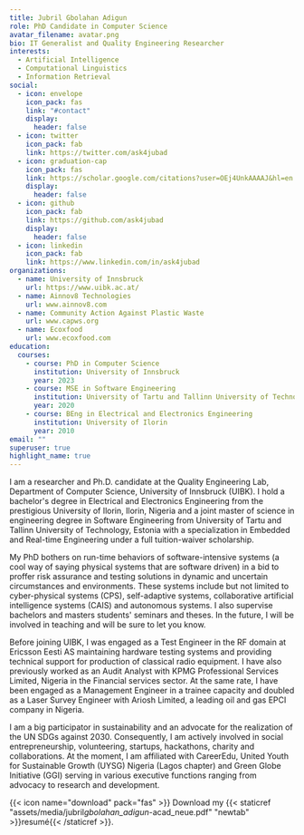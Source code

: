```yaml
---
title: Jubril Gbolahan Adigun
role: PhD Candidate in Computer Science
avatar_filename: avatar.png
bio: IT Generalist and Quality Engineering Researcher
interests:
  - Artificial Intelligence
  - Computational Linguistics
  - Information Retrieval
social:
  - icon: envelope
    icon_pack: fas
    link: "#contact"
    display:
      header: false
  - icon: twitter
    icon_pack: fab
    link: https://twitter.com/ask4jubad
  - icon: graduation-cap
    icon_pack: fas
    link: https://scholar.google.com/citations?user=OEj4UnkAAAAJ&hl=en
    display:
      header: false
  - icon: github
    icon_pack: fab
    link: https://github.com/ask4jubad
    display:
      header: false
  - icon: linkedin
    icon_pack: fab
    link: https://www.linkedin.com/in/ask4jubad
organizations:
  - name: University of Innsbruck
    url: https://www.uibk.ac.at/
  - name: Ainnov8 Technologies
    url: www.ainnov8.com
  - name: Community Action Against Plastic Waste
    url: www.capws.org
  - name: Ecoxfood
    url: www.ecoxfood.com
education:
  courses:
    - course: PhD in Computer Science
      institution: University of Innsbruck
      year: 2023
    - course: MSE in Software Engineering
      institution: University of Tartu and Tallinn University of Technology
      year: 2020
    - course: BEng in Electrical and Electronics Engineering
      institution: University of Ilorin
      year: 2010
email: ""
superuser: true
highlight_name: true
---
```

<!--StartFragment-->

I am a researcher and Ph.D. candidate at the Quality Engineering Lab, Department of Computer Science, University of Innsbruck (UIBK). I hold a bachelor's degree in Electrical and Electronics Engineering from the prestigious University of Ilorin, Ilorin, Nigeria and a joint master of science in engineering degree in Software Engineering from University of Tartu and Tallinn University of Technology, Estonia with a specialization in Embedded and Real-time Engineering under a full tuition-waiver scholarship.

My PhD bothers on run-time behaviors of software-intensive systems (a cool way of saying physical systems that are software driven) in a bid to proffer risk assurance and testing solutions in dynamic and uncertain circumstances and environments. These systems include but not limited to cyber-physical systems (CPS), self-adaptive systems, collaborative artificial intelligence systems (CAIS) and autonomous systems. I also supervise bachelors and masters students' seminars and theses. In the future, I will be involved in teaching and will be sure to let you know.

​Before joining UIBK, I was engaged as a Test Engineer in the RF domain at Ericsson Eesti AS maintaining hardware testing systems and providing technical support for production of classical radio equipment. I have also previously worked as an Audit Analyst with KPMG Professional Services Limited, Nigeria in the Financial services sector. At the same rate, I have been engaged as a Management Engineer in a trainee capacity and doubled as a Laser Survey Engineer with Ariosh Limited, a leading oil and gas EPCI company in Nigeria.

I am a big participator in sustainability and an advocate for the realization of the UN SDGs against 2030. Consequently, I am actively involved in social entrepreneurship, volunteering, startups, hackathons, charity and collaborations. At the moment, I am affiliated with CareerEdu, United Youth for Sustainable Growth (UYSG) Nigeria (Lagos chapter) and Green Globe Initiative (GGI) serving in various executive functions ranging from advocacy to research and development.

<!--EndFragment-->

{{< icon name="download" pack="fas" >}} Download my {{< staticref "assets/media/jubril*gbolahan_adigun*-acad_neue.pdf" "newtab" >}}resumé{{< /staticref >}}.